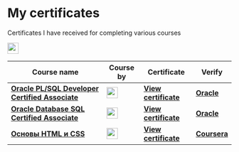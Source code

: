 # My certificates
Certificates I have received for completing various courses
 
<img src="https://img.shields.io/badge/Coursera-0056D2?style=for-the-badge&logo=coursera" height = 25> 

| Course name                                                                                                                                                   | Course by  | Certificate                                                     | Verify                                                                                      |
|---------------------------------------------------------------------------------------------------------------------------------------------------------------|------------|-----------------------------------------------------------------|---------------------------------------------------------------------------------------------|
| [**Oracle PL/SQL Developer Certified Associate**](https://learn.oracle.com/ols/learning-path/become-a-oracle-plsql-developer-certified-associate/55627/55622) | <img src="https://img.shields.io/badge/Oracle-F80000?style=for-the-badge&logo=oracle" height = 25> | [**View certificate**](./certificates/OCAplsql.png)             | [**Oracle**](https://www.credly.com/badges/0afdc464-1d4f-4208-b60a-ba355c51addf/public_url) |
| [**Oracle Database SQL Certified Associate**](https://learn.oracle.com/ols/learning-path/become-a-oracle-sql-certified-associate/55319/55322)                 | <img src="https://img.shields.io/badge/Oracle-F80000?style=for-the-badge&logo=oracle" height = 25> | [**View certificate**](./certificates/ocasql.png)               | [**Oracle**](https://www.credly.com/badges/0d4a4f3b-26e2-4c08-9750-0d6ca294b408/public_url) |
| [**Основы HTML и CSS**](https://learn.oracle.com/ols/learning-path/become-a-oracle-sql-certified-associate/55319/55322)                                       | <img src="https://img.shields.io/badge/Yandex-F80000?style=for-the-badge" height = 25> | [**View certificate**](./certificates/CourseraLKA942RPCFD2.pdf) | [**Coursera**](https://www.coursera.org/account/accomplishments/verify/LKA942RPCFD2)        |
